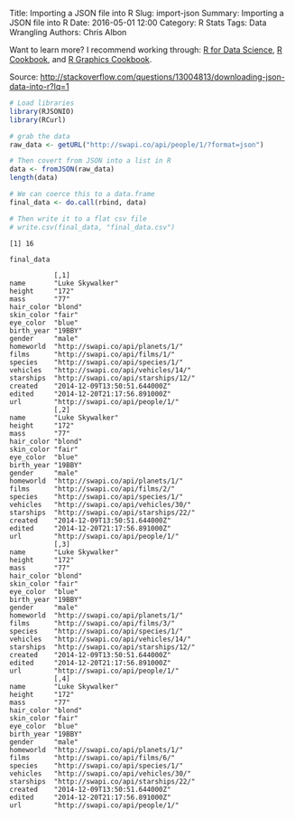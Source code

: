 Title: Importing a JSON file into R
Slug: import-json
Summary: Importing a JSON file into R
Date: 2016-05-01 12:00
Category: R Stats
Tags: Data Wrangling
Authors: Chris Albon

Want to learn more? I recommend working through: [R for Data Science](http://amzn.to/2myxnhi), [R Cookbook](http://amzn.to/2lF6hkb), and [R Graphics Cookbook](http://amzn.to/2m0fcPL).

Source: http://stackoverflow.com/questions/13004813/downloading-json-data-into-r?lq=1


```R
# Load libraries
library(RJSONIO)
library(RCurl)
```


```R
# grab the data
raw_data <- getURL("http://swapi.co/api/people/1/?format=json")
```


```R
# Then covert from JSON into a list in R
data <- fromJSON(raw_data)
length(data)
```


```R
# We can coerce this to a data.frame
final_data <- do.call(rbind, data)
```


```R
# Then write it to a flat csv file
# write.csv(final_data, "final_data.csv")
```




    [1] 16




```R
final_data
```




               [,1]                               
    name       "Luke Skywalker"                   
    height     "172"                              
    mass       "77"                               
    hair_color "blond"                            
    skin_color "fair"                             
    eye_color  "blue"                             
    birth_year "19BBY"                            
    gender     "male"                             
    homeworld  "http://swapi.co/api/planets/1/"   
    films      "http://swapi.co/api/films/1/"     
    species    "http://swapi.co/api/species/1/"   
    vehicles   "http://swapi.co/api/vehicles/14/"
    starships  "http://swapi.co/api/starships/12/"
    created    "2014-12-09T13:50:51.644000Z"      
    edited     "2014-12-20T21:17:56.891000Z"      
    url        "http://swapi.co/api/people/1/"    
               [,2]                               
    name       "Luke Skywalker"                   
    height     "172"                              
    mass       "77"                               
    hair_color "blond"                            
    skin_color "fair"                             
    eye_color  "blue"                             
    birth_year "19BBY"                            
    gender     "male"                             
    homeworld  "http://swapi.co/api/planets/1/"   
    films      "http://swapi.co/api/films/2/"     
    species    "http://swapi.co/api/species/1/"   
    vehicles   "http://swapi.co/api/vehicles/30/"
    starships  "http://swapi.co/api/starships/22/"
    created    "2014-12-09T13:50:51.644000Z"      
    edited     "2014-12-20T21:17:56.891000Z"      
    url        "http://swapi.co/api/people/1/"    
               [,3]                               
    name       "Luke Skywalker"                   
    height     "172"                              
    mass       "77"                               
    hair_color "blond"                            
    skin_color "fair"                             
    eye_color  "blue"                             
    birth_year "19BBY"                            
    gender     "male"                             
    homeworld  "http://swapi.co/api/planets/1/"   
    films      "http://swapi.co/api/films/3/"     
    species    "http://swapi.co/api/species/1/"   
    vehicles   "http://swapi.co/api/vehicles/14/"
    starships  "http://swapi.co/api/starships/12/"
    created    "2014-12-09T13:50:51.644000Z"      
    edited     "2014-12-20T21:17:56.891000Z"      
    url        "http://swapi.co/api/people/1/"    
               [,4]                               
    name       "Luke Skywalker"                   
    height     "172"                              
    mass       "77"                               
    hair_color "blond"                            
    skin_color "fair"                             
    eye_color  "blue"                             
    birth_year "19BBY"                            
    gender     "male"                             
    homeworld  "http://swapi.co/api/planets/1/"   
    films      "http://swapi.co/api/films/6/"     
    species    "http://swapi.co/api/species/1/"   
    vehicles   "http://swapi.co/api/vehicles/30/"
    starships  "http://swapi.co/api/starships/22/"
    created    "2014-12-09T13:50:51.644000Z"      
    edited     "2014-12-20T21:17:56.891000Z"      
    url        "http://swapi.co/api/people/1/"    
